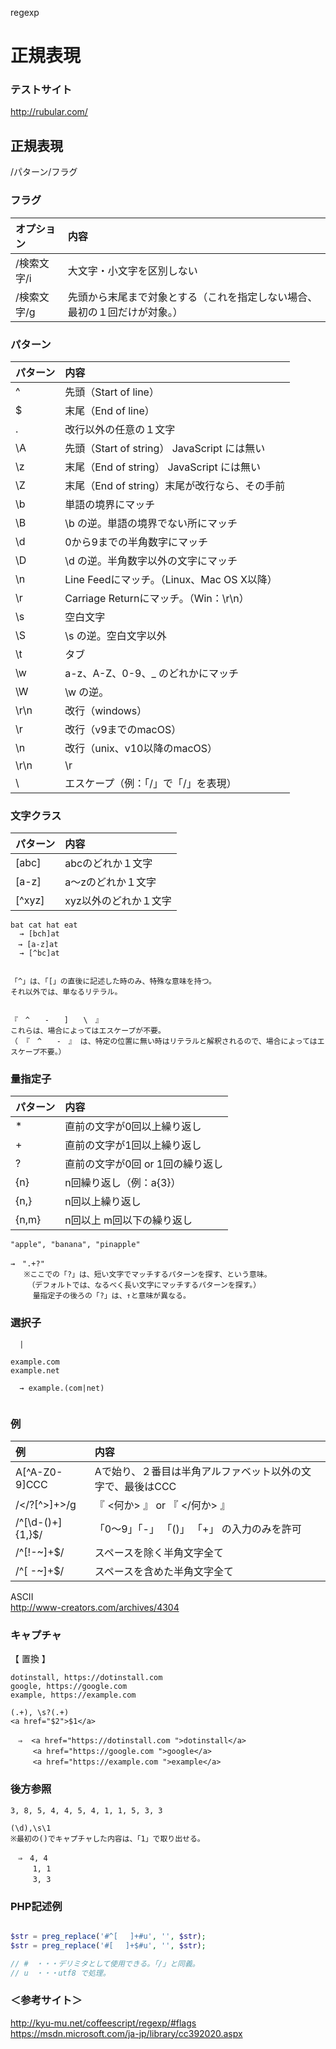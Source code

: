 regexp

# 正規表現

### テストサイト
<http://rubular.com/>


## 正規表現
/パターン/フラグ

### フラグ

|   オプション  |    内容                                                                        |
|:-------------|:-------------------------------------------------------------------------------|
|  /検索文字/i  |  大文字・小文字を区別しない                                                      |
|  /検索文字/g  |  先頭から末尾まで対象とする（これを指定しない場合、最初の１回だけが対象。）          |

### パターン

|    パターン   |    内容                                        |
|:-------------|:-----------------------------------------------|
|  ^           |  先頭（Start of line）                          |
|  $           |  末尾（End of line）                            |
|  .           |  改行以外の任意の１文字                          |
|  \A          |  先頭（Start of string） JavaScript には無い     |
|  \z          |  末尾（End of string）   JavaScript には無い     |
|  \Z          |  末尾（End of string）末尾が改行なら、その手前    |
|  \b          |  単語の境界にマッチ                              |
|  \B          |  \b の逆。単語の境界でない所にマッチ              |
|  \d          |  0から9までの半角数字にマッチ                    |
|  \D          |  \d の逆。半角数字以外の文字にマッチ             |
|  \n          |  Line Feedにマッチ。（Linux、Mac OS X以降）     |
|  \r          |  Carriage Returnにマッチ。（Win：\r\n）         |
|  \s          |  空白文字                                      |
|  \S          |  \s の逆。空白文字以外                          |
|  \t          |  タブ                                          |
|  \w          |  a-z、A-Z、0-9、_ のどれかにマッチ              |
|  \W          |  \w の逆。                                    |
|  \r\n        | 改行（windows）                               |
|  \r          | 改行（v9までのmacOS）                          |
|  \n          | 改行（unix、v10以降のmacOS）                  |
|  \r\n|\r|\n  | 改行（すべて）                                |
|  \           |  エスケープ（例：「\/」で「/」を表現）          |


### 文字クラス

| パターン |    内容                                        |
|:---------|:-----------------------------------------------|
|  [abc]   |  abcのどれか１文字                              |
|  [a-z]   |  a～zのどれか１文字                             |
|  [^xyz]  |  xyz以外のどれか１文字                          |

```
bat cat hat eat
  → [bch]at
　→ [a-z]at
  → [^bc]at


「^」は、「[」の直後に記述した時のみ、特殊な意味を持つ。
それ以外では、単なるリテラル。


『　^　　-　　]　　\　』
これらは、場合によってはエスケープが不要。
（ 『　^　　-　』 は、特定の位置に無い時はリテラルと解釈されるので、場合によってはエスケープ不要。）
```


### 量指定子

| パターン |    内容                                        |
|:---------|:-----------------------------------------------|
|  *       |  直前の文字が0回以上繰り返し                   |
|  +       |  直前の文字が1回以上繰り返し                   |
|  ?       |  直前の文字が0回 or 1回の繰り返し              |
|  {n}     |  n回繰り返し（例：a{3}）                       |
|  {n,}    |  n回以上繰り返し                               |
|  {n,m}   |  n回以上 m回以下の繰り返し                      |

```
"apple", "banana", "pinapple"

→　".+?"
   ※ここでの「?」は、短い文字でマッチするパターンを探す、という意味。
   　（デフォルトでは、なるべく長い文字にマッチするパターンを探す。）
　　　量指定子の後ろの「?」は、↑と意味が異なる。

```


### 選択子
```
  |

example.com
example.net

  → example.(com|net)


```

### 例

|   例               |  内容                                                         |
|:-------------------|:-------------------------------------------------------------|
|  A[^A-Z0-9]CCC     |  Aで始り、２番目は半角アルファベット以外の文字で、最後はCCC       |
|  /<\/?[^>]+>/g     |  『  <何か> 』 or  『  </何か>  』                             |
|  /^[\d-()+]{1,}$/  |  「0～9」「-」 「()」 「+」 の入力のみを許可                    |
|  /^[!-~]+$/        |  スペースを除く半角文字全て                                   |
|  /^[ -~]+$/        |  スペースを含めた半角文字全て                                   |

ASCII  
<http://www-creators.com/archives/4304>

### キャプチャ
【 置換 】
```
dotinstall, https://dotinstall.com 
google, https://google.com 
example, https://example.com 

(.+), \s?(.+)
<a href="$2">$1</a>

　⇒  <a href="https://dotinstall.com ">dotinstall</a>
　　　<a href="https://google.com ">google</a>
　　　<a href="https://example.com ">example</a>

```

### 後方参照
```
3, 8, 5, 4, 4, 5, 4, 1, 1, 5, 3, 3

(\d),\s\1
※最初の()でキャプチャした内容は、「1」で取り出せる。

　⇒　4, 4
　　　1, 1
　　　3, 3

```

### PHP記述例
```php

$str = preg_replace('#^[ 　]+#u', '', $str);
$str = preg_replace('#[ 　]+$#u', '', $str);

// #　・・・デリミタとして使用できる。「/」と同義。
// u　・・・utf8 で処理。
```

### ＜参考サイト＞
<http://kyu-mu.net/coffeescript/regexp/#flags>    
<https://msdn.microsoft.com/ja-jp/library/cc392020.aspx>    



